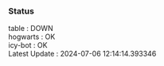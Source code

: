 ### Status


table : DOWN  
hogwarts : OK  
icy-bot : OK  
Latest Update : 2024-07-06 12:14:14.393346
